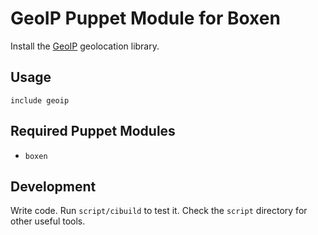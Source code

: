 # GeoIP Puppet Module for Boxen

Install the [GeoIP](http://www.maxmind.com/en/geolocation_landing)
geolocation library.

## Usage

```puppet
include geoip
```

## Required Puppet Modules

* `boxen`

## Development

Write code. Run `script/cibuild` to test it. Check the `script`
directory for other useful tools.
